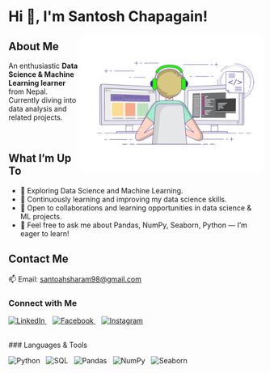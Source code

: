 # Hi 👋, I'm Santosh Chapagain!
<img src="giffile.gif" alt="Coding animation" width="360" align="right" />

## About Me
An enthusiastic **Data Science & Machine Learning learner** from Nepal.  
Currently diving into data analysis and related projects.  

<br/>

## What I’m Up To  
- 🔭 Exploring Data Science and Machine Learning.  
- 🌱 Continuously learning and improving my data science skills.  
- 🤝 Open to collaborations and learning opportunities in data science & ML projects.  
- 💬 Feel free to ask me about Pandas, NumPy, Seaborn, Python — I’m eager to learn!

## Contact Me  
📫 Email: [santoahsharam98@gmail.com](mailto:santoahsharam98@gmail.com)

### Connect with Me
<p align="left">
  <a href="https://www.linkedin.com/in/santosh-chapagain-041629259/" target="_blank">
    <img src="https://img.icons8.com/color/48/linkedin-circled--v1.png" height="44" alt="LinkedIn"/>
  </a>&nbsp;&nbsp;
  <a href="https://www.facebook.com/santosh.chapagain.376" target="_blank">
    <img src="https://img.icons8.com/color/48/facebook-circled--v1.png" height="44" alt="Facebook"/>
  </a>&nbsp;&nbsp;
  <a href="https://www.instagram.com/santosz_79/" target="_blank">
    <img src="https://img.icons8.com/fluency/48/instagram-new.png" height="44" alt="Instagram"/>
  </a>
</p>
</br>
### Languages & Tools
<p align="left">
  <img src="https://cdn.jsdelivr.net/gh/devicons/devicon/icons/python/python-original.svg" alt="Python" height="40"/>&nbsp;&nbsp;
  <img src="https://cdn.jsdelivr.net/gh/devicons/devicon/icons/mysql/mysql-original.svg" alt="SQL" height="40"/>&nbsp;&nbsp;
  <img src="https://cdn.jsdelivr.net/gh/devicons/devicon/icons/pandas/pandas-original.svg" alt="Pandas" height="40"/>&nbsp;&nbsp;
  <img src="https://cdn.jsdelivr.net/gh/devicons/devicon/icons/numpy/numpy-original.svg" alt="NumPy" height="40"/>&nbsp;&nbsp;
  <img src="https://raw.githubusercontent.com/mwaskom/seaborn/master/doc/_static/logo-mark-lightbg.svg" alt="Seaborn" height="40"/>
</p>
